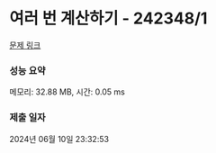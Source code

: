 # 여러 번 계산하기 - 242348/1 

[문제 링크](https://level.goorm.io/exam/242348/%EC%97%AC%EB%9F%AC-%EB%B2%88-%EA%B3%84%EC%82%B0%ED%95%98%EA%B8%B0/quiz/1) 

### 성능 요약

메모리: 32.88 MB, 시간: 0.05 ms

### 제출 일자

2024년 06월 10일 23:32:53


